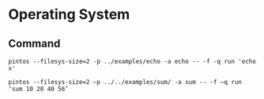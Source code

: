 # Operating System

## Command

```shell
pintos --filesys-size=2 -p ../examples/echo -a echo -- -f -q run 'echo x'
```

```shell
pintos --filesys-size=2 –p ../../examples/sum/ -a sum -- -f –q run ‘sum 10 20 40 56’
```
